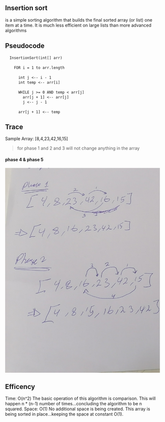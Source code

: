 ## Insertion sort 
is a simple sorting algorithm that builds the final sorted array (or list) one item at a time. It is much less efficient on large lists than more advanced algorithms

## Pseudocode
```
  InsertionSort(int[] arr)
  
    FOR i = 1 to arr.length
    
      int j <-- i - 1
      int temp <-- arr[i]
      
      WHILE j >= 0 AND temp < arr[j]
        arr[j + 1] <-- arr[j]
        j <-- j - 1
        
      arr[j + 1] <-- temp
```
## Trace

Sample Array: [8,4,23,42,16,15]

> for phase 1 and 2 and 3 will not change anything in the array
#### phase 4 & phase 5

![](./assets/insertionSort2.jpg)

## Efficency
Time: O(n^2)
The basic operation of this algorithm is comparison. This will happen n * (n-1) number of times…concluding the algorithm to be n squared.
Space: O(1)
No additional space is being created. This array is being sorted in place…keeping the space at constant O(1).